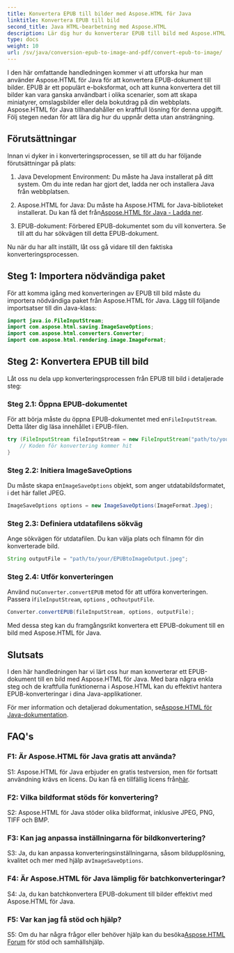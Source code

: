 ```yaml
---
title: Konvertera EPUB till bilder med Aspose.HTML för Java
linktitle: Konvertera EPUB till bild
second_title: Java HTML-bearbetning med Aspose.HTML
description: Lär dig hur du konverterar EPUB till bild med Aspose.HTML för Java. En enkel, steg-för-steg-guide för effektiva konverteringar.
type: docs
weight: 10
url: /sv/java/conversion-epub-to-image-and-pdf/convert-epub-to-image/
---
```

I den här omfattande handledningen kommer vi att utforska hur man använder Aspose.HTML för Java för att konvertera EPUB-dokument till bilder. EPUB är ett populärt e-boksformat, och att kunna konvertera det till bilder kan vara ganska användbart i olika scenarier, som att skapa miniatyrer, omslagsbilder eller dela bokutdrag på din webbplats. Aspose.HTML för Java tillhandahåller en kraftfull lösning för denna uppgift. Följ stegen nedan för att lära dig hur du uppnår detta utan ansträngning.

## Förutsättningar

Innan vi dyker in i konverteringsprocessen, se till att du har följande förutsättningar på plats:

1. Java Development Environment: Du måste ha Java installerat på ditt system. Om du inte redan har gjort det, ladda ner och installera Java från webbplatsen.

2.  Aspose.HTML for Java: Du måste ha Aspose.HTML for Java-biblioteket installerat. Du kan få det från[Aspose.HTML för Java - Ladda ner](https://releases.aspose.com/html/java/).

3. EPUB-dokument: Förbered EPUB-dokumentet som du vill konvertera. Se till att du har sökvägen till detta EPUB-dokument.

Nu när du har allt inställt, låt oss gå vidare till den faktiska konverteringsprocessen.

## Steg 1: Importera nödvändiga paket

För att komma igång med konverteringen av EPUB till bild måste du importera nödvändiga paket från Aspose.HTML för Java. Lägg till följande importsatser till din Java-klass:

```java
import java.io.FileInputStream;
import com.aspose.html.saving.ImageSaveOptions;
import com.aspose.html.converters.Converter;
import com.aspose.html.rendering.image.ImageFormat;
```

## Steg 2: Konvertera EPUB till bild

Låt oss nu dela upp konverteringsprocessen från EPUB till bild i detaljerade steg:

### Steg 2.1: Öppna EPUB-dokumentet

 För att börja måste du öppna EPUB-dokumentet med en`FileInputStream`. Detta låter dig läsa innehållet i EPUB-filen.

```java
try (FileInputStream fileInputStream = new FileInputStream("path/to/your/input.epub")) {
    // Koden för konvertering kommer hit
}
```

### Steg 2.2: Initiera ImageSaveOptions

 Du måste skapa en`ImageSaveOptions` objekt, som anger utdatabildsformatet, i det här fallet JPEG.

```java
ImageSaveOptions options = new ImageSaveOptions(ImageFormat.Jpeg);
```

### Steg 2.3: Definiera utdatafilens sökväg

Ange sökvägen för utdatafilen. Du kan välja plats och filnamn för din konverterade bild.

```java
String outputFile = "path/to/your/EPUBtoImageOutput.jpeg";
```

### Steg 2.4: Utför konverteringen

 Använd nu`Converter.convertEPUB` metod för att utföra konverteringen. Passera i`fileInputStream`, `options` , och`outputFile`.

```java
Converter.convertEPUB(fileInputStream, options, outputFile);
```

Med dessa steg kan du framgångsrikt konvertera ett EPUB-dokument till en bild med Aspose.HTML för Java.

## Slutsats

I den här handledningen har vi lärt oss hur man konverterar ett EPUB-dokument till en bild med Aspose.HTML för Java. Med bara några enkla steg och de kraftfulla funktionerna i Aspose.HTML kan du effektivt hantera EPUB-konverteringar i dina Java-applikationer.

 För mer information och detaljerad dokumentation, se[Aspose.HTML för Java-dokumentation](https://reference.aspose.com/html/java/).

## FAQ's

### F1: Är Aspose.HTML för Java gratis att använda?

 S1: Aspose.HTML för Java erbjuder en gratis testversion, men för fortsatt användning krävs en licens. Du kan få en tillfällig licens från[här](https://purchase.aspose.com/temporary-license/).

### F2: Vilka bildformat stöds för konvertering?

S2: Aspose.HTML för Java stöder olika bildformat, inklusive JPEG, PNG, TIFF och BMP.

### F3: Kan jag anpassa inställningarna för bildkonvertering?

 S3: Ja, du kan anpassa konverteringsinställningarna, såsom bildupplösning, kvalitet och mer med hjälp av`ImageSaveOptions`.

### F4: Är Aspose.HTML för Java lämplig för batchkonverteringar?

S4: Ja, du kan batchkonvertera EPUB-dokument till bilder effektivt med Aspose.HTML för Java.

### F5: Var kan jag få stöd och hjälp?

 S5: Om du har några frågor eller behöver hjälp kan du besöka[Aspose.HTML Forum](https://forum.aspose.com/) för stöd och samhällshjälp.